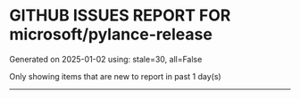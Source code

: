 
# GITHUB ISSUES REPORT FOR microsoft/pylance-release


Generated on 2025-01-02 using: stale=30, all=False


Only showing items that are new to report in past 1 day(s)


---




















